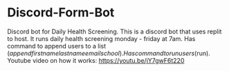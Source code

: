 # Discord-Form-Bot
Discord bot for Daily Health Screening.
This is a discord bot that uses replit to host.
It runs daily health screening monday - friday at 7am.
Has command to append users to a list ($append firstname lastname email school).
Has command to run users ($run).
Youtube video on how it works: https://youtu.be/jY7gwF6t220
